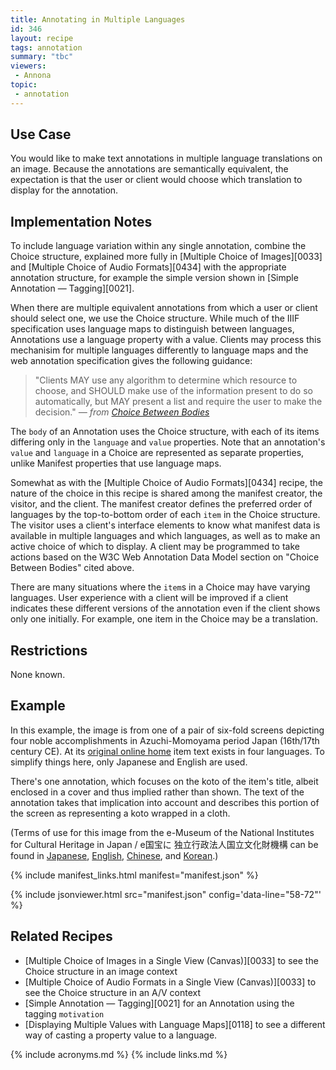 ```yaml
---
title: Annotating in Multiple Languages
id: 346
layout: recipe
tags: annotation
summary: "tbc"
viewers:
 - Annona
topic: 
 - annotation
---
```


## Use Case

You would like to make text annotations in multiple language translations on an image. Because the annotations are semantically equivalent, the expectation is that the user or client would choose which translation to display for the annotation.

## Implementation Notes

To include language variation within any single annotation, combine the Choice structure, explained more fully in [Multiple Choice of Images][0033] and [Multiple Choice of Audio Formats][0434] with the appropriate annotation structure, for example the simple version shown in [Simple Annotation — Tagging][0021].

When there are multiple equivalent annotations from which a user or client should select one, we use the Choice structure. While much of the IIIF specification uses language maps to distinguish between languages, Annotations use a language property with a value. Clients may process this mechanisim for multiple languages differently to language maps and the web annotation specification gives the following guidance:

> "Clients MAY use any algorithm to determine which resource to choose, and SHOULD make use of the information present to do so automatically, but MAY present a list and require the user to make the decision." *— from [Choice Between Bodies](https://www.w3.org/TR/annotation-model/#choice-between-bodies)*

The `body` of an Annotation uses the Choice structure, with each of its items differing only in the `language` and `value` properties. Note that an annotation's `value` and `language` in a Choice are represented as separate properties, unlike Manifest properties that use language maps.

Somewhat as with the [Multiple Choice of Audio Formats][0434] recipe, the nature of the choice in this recipe is shared among the manifest creator, the visitor, and the client. The manifest creator defines the preferred order of languages by the top-to-bottom order of each `item` in the Choice structure. The visitor uses a client's interface elements to know what manifest data is available in multiple languages and which languages, as well as to make an active choice of which to display. A client may be programmed to take actions based on the W3C Web Annotation Data Model section on "Choice Between Bodies" cited above.

There are many situations where the `item`s in a Choice may have varying languages. User experience with a client will be improved if a client indicates these different versions of the annotation even if the client shows only one initially. For example, one item in the Choice may be a translation.

## Restrictions

None known.

## Example

In this example, the image is from one of a pair of six-fold screens depicting four noble accomplishments in Azuchi-Momoyama period Japan (16th/17th century CE). At its [original online home](https://emuseum.nich.go.jp/detail?langId=en&webView=&content_base_id=100320&content_part_id=0&content_pict_id=0) item text exists in four languages. To simplify things here, only Japanese and English are used.

There's one annotation, which focuses on the koto of the item's title, albeit enclosed in a cover and thus implied rather than shown. The text of the annotation takes that implication into account and describes this portion of the screen as representing a koto wrapped in a cloth.

(Terms of use for this image from the e-Museum of the National Institutes for Cultural Heritage in Japan / e国宝に 独立行政法人国立文化財機構 can be found in <a href="https://emuseum.nich.go.jp/about?langId=ja">Japanese</a>, <a href="https://emuseum.nich.go.jp/about?langId=en">English</a>, <a href="https://emuseum.nich.go.jp/about?langId=zh">Chinese</a>, and <a href="https://emuseum.nich.go.jp/about?langId=ko">Korean</a>.)

{% include manifest_links.html manifest="manifest.json" %}

{% include jsonviewer.html src="manifest.json" config='data-line="58-72"' %}

## Related Recipes

* [Multiple Choice of Images in a Single View (Canvas)][0033] to see the Choice structure in an image context
* [Multiple Choice of Audio Formats in a Single View (Canvas)][0033] to see the Choice structure in an A/V context
* [Simple Annotation — Tagging][0021] for an Annotation using the tagging `motivation`
* [Displaying Multiple Values with Language Maps][0118] to see a different way of casting a property value to a language.

{% include acronyms.md %}
{% include links.md %}
